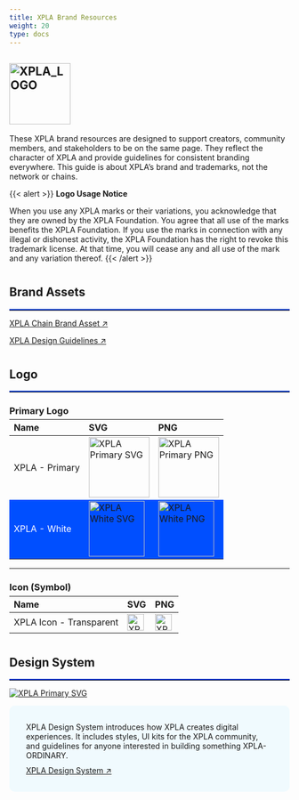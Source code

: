 ```yaml
---
title: XPLA Brand Resources
weight: 20
type: docs
---
```




## <img src="/images/XPLA_topbox188.png" width="110px" height="110px" title="XPLA_LOGO" alt="XPLA_LOGO"></img>

These XPLA brand resources are designed to support creators, community members, and stakeholders to be on the same page. They reflect the character of XPLA and provide guidelines for consistent branding everywhere. This guide is about XPLA’s brand and trademarks, not the network or chains.

   {{< alert >}}
   **Logo Usage Notice**

 When you use any XPLA marks or their variations, you acknowledge that they are owned by the XPLA Foundation. You agree that all use of the marks benefits the XPLA Foundation. If you use the marks in connection with any illegal or dishonest activity, the XPLA Foundation has the right to revoke this trademark license. At that time, you will cease any and all use of the mark and any variation thereof.
   {{< /alert >}}
<div style="margin-bottom: 40px;"></div>

## Brand Assets
<hr style="border: none; border-top: 2px solid #0033CC;" />

<a href="https://github.com/xpladev/docs/blob/main/static/brand/XPLA_Chain_Brand_Asset.zip" target="_blank" style="text-decoration: underline;">XPLA Chain Brand Asset ↗</a>

<a href="https://docsend.com/v/kt54f/design_en" target="_blank" style="text-decoration: underline;">XPLA Design Guidelines ↗</a>

<div style="margin-bottom: 40px;"></div>

## Logo
<hr style="border: none; border-top: 2px solid #0033CC;" />

### Primary Logo

<table style="margin-top: -11px;">
  <thead>
    <tr>
      <th style="text-align:left">Name</th>
      <th style="text-align:left">SVG</th>
      <th style="text-align:left">PNG</th>
    </tr>
  </thead>
  <tbody>
    <tr>
      <td style="text-align:left">XPLA - Primary</td>
      <td style="text-align:left"><a href="https://github.com/xpladev/assets/blob/main/logo/SVG/Primary/XPLA.svg" target="_blank"><img src="https://github.com/xpladev/assets/blob/main/logo/PNG/Primary/XPLA.png?raw=true" alt="XPLA Primary SVG" width="109"></a></td>
      <td style="text-align:left"><a href="https://github.com/xpladev/assets/blob/main/logo/PNG/Primary/XPLA.png" target="_blank"><img src="https://github.com/xpladev/assets/blob/main/logo/PNG/Primary/XPLA.png?raw=true" alt="XPLA Primary PNG" width="109"></a></td>
    </tr>
    <tr style="background-color: #004FFF; color: white;">
      <td style="text-align:left">XPLA - White</td>
      <td style="text-align:left"><a href="https://github.com/xpladev/assets/blob/main/logo/SVG/White/W_XPLA.svg" target="_blank"><img src="https://github.com/xpladev/assets/blob/main/logo/PNG/White/W_XPLA.png?raw=true" alt="XPLA White SVG" width="100"></a></td>
      <td style="text-align:left"><a href="https://github.com/xpladev/assets/blob/main/logo/PNG/White/W_XPLA.png" target="_blank"><img src="https://github.com/xpladev/assets/blob/main/logo/PNG/White/W_XPLA.png?raw=true" alt="XPLA White PNG" width="100"></a></td>
    </tr>
  </tbody>
</table>

----------

### Icon (Symbol)
<table style="margin-top: -11px;">
  <thead>
    <tr>
      <th style="text-align:left">Name</th>
      <th style="text-align:left">SVG</th>
      <th style="text-align:left">PNG</th>
    </tr>
  </thead>
  <tbody>
    <tr>
      <td style="text-align:left">XPLA Icon - Transparent</td>
      <td style="text-align:left"><a href="https://github.com/xpladev/assets/blob/main/icon/svg/XPLA.svg" target="_blank"><img src="https://github.com/xpladev/assets/blob/main/icon/XPLA.png?raw=true" alt="XPLA Icon SVG" width="30"></a></td>
      <td style="text-align:left"><a href="https://github.com/xpladev/assets/blob/main/icon/XPLA.png" target="_blank"><img src="https://github.com/xpladev/assets/blob/main/icon/XPLA.png?raw=true" alt="XPLA Icon PNG" width="30"></a></td>
    </tr>
  </tbody>
</table>

<div style="margin-bottom: 40px;"></div>

## Design System
<hr style="border: none; border-top: 2px solid #0033CC;" />

<a href="https://www.figma.com/community/file/1361876651431539842" target="_blank"><img src="https://s3-alpha.figma.com/hub/file/6250120614/fefb7e35-976d-435d-a1d5-682707832b65-cover.png" alt="XPLA Primary SVG"></a>

<div style="background-color: rgba(207, 242, 255, 0.3); border-radius: 10px; padding: 30px;">
  XPLA Design System introduces how XPLA creates digital experiences. It includes styles, UI kits for the XPLA community, and guidelines for anyone interested in building something XPLA-ORDINARY.
  <div style="margin-bottom: 10px;"></div>
  <a href="https://www.figma.com/community/file/1361876651431539842" target="_blank" style="text-decoration: underline;">XPLA Design System ↗</a>
</div>


